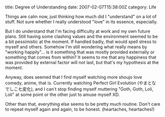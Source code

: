title: Degree of Understanding
date: 2007-02-07T15:38:00Z
category: Life

Things are calm now, just thinking how much did I "understand" on a lot of stuff. Not sure whether I really understood "love" in its essence, especially.

But I do understand that I'm facing difficulty at work and my own future plans. Still having some clashing values and the environment seemed to be a bit pessimistic at the moment. If handled badly, that would spell stress to myself and others. Somehow I'm still wondering what really means by "working happily"… is it something that was mostly provided externally or something that comes from within? It seems to me that any happiness that was provided by external factor will not last, but that's my hypothesis at the moment.

Anyway, does seemed that I find myself watching more shoujo love comedy, anime, that is. Currently watching Perfect Girl Evolution (やまとなでしこ七変化), and I can't stop finding myself muttering "Goth, Goth, Loli, Loli" at some point or the other just to amuse myself XD.

Other than that, everything else seems to be pretty much routine. Don't care to repeat myself again and again, to be honest. (heartaches, heartaches!)
